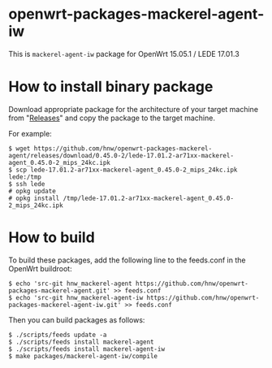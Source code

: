 # openwrt-packages-mackerel-agent-iw

This is `mackerel-agent-iw` package for OpenWrt 15.05.1 / LEDE 17.01.3

# How to install binary package

Download appropriate package for the architecture of your target machine from "[Releases](https://github.com/hnw/openwrt-packages-mackerel-agent/releases)" and copy the package to the target machine.

For example:

```
$ wget https://github.com/hnw/openwrt-packages-mackerel-agent/releases/download/0.45.0-2/lede-17.01.2-ar71xx-mackerel-agent_0.45.0-2_mips_24kc.ipk
$ scp lede-17.01.2-ar71xx-mackerel-agent_0.45.0-2_mips_24kc.ipk lede:/tmp
$ ssh lede
# opkg update
# opkg install /tmp/lede-17.01.2-ar71xx-mackerel-agent_0.45.0-2_mips_24kc.ipk
```

# How to build

To build these packages, add the following line to the feeds.conf in the OpenWrt buildroot:

```
$ echo 'src-git hnw_mackerel-agent https://github.com/hnw/openwrt-packages-mackerel-agent.git' >> feeds.conf
$ echo 'src-git hnw_mackerel-agent-iw https://github.com/hnw/openwrt-packages-mackerel-agent-iw.git' >> feeds.conf
```

Then you can build packages as follows:

```
$ ./scripts/feeds update -a
$ ./scripts/feeds install mackerel-agent
$ ./scripts/feeds install mackerel-agent-iw
$ make packages/mackerel-agent-iw/compile
```
